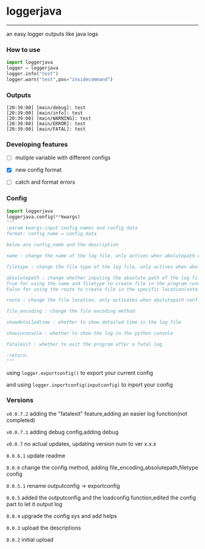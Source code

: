 # loggerjava

---
an easy logger outputs like java logs
### How to use
```python
import loggerjava
logger = loggerjava
logger.info("test")
logger.warn("test",pos="insidecommand")
```

### Outputs
```commandline
[20:39:00] [main/debug]: test
[20:39:00] [main/info]: test
[20:39:00] [main/WARNING]: test
[20:39:00] [main/ERROR]: test
[20:39:00] [main/FATAL]: test
```

### Developing features
- [ ] mutiple variable with different configs
- [x] new config format
- [ ] catch and format errors


### Config
```python
import loggerjava
loggerjava.config(**kwargs)
"""
:param kwargs:input config names and config data
format: config_name = config_data

below are config_name and the description

name : change the name of the log file, only actives when abolutepath config is off

filetype : change the file type of the log file, only actives when abolutepath config is off

absolutepath : change whether inputing the absolute path of the log file,
True for using the name and filetype to create file in the program running location
False for using the route to create file in the specific location(note:you need to enter the file format,like:test.log)

route : change the file location, only activates when abolutepath config is on

file_encoding : change the file encoding method

showdetailedtime : whether to show detailed time in the log file

showinconsole : whether to show the log in the python console

fatalexit : whether to exit the program after a fatal log

:return:
"""
```
using `logger.exportconfig()` to export your current config

and using `logger.inportconfig(inputconfig)` to inport your config
### Versions

`v0.0.7.2` adding the "fatalexit" feature,adding an easier log function(not completed)

`v0.0.7.1` adding debug config,adding debug

`v0.0.7` no actual updates, updating version num to ver x.x.x

`0.0.6.1` update readme

`0.0.6` change the config method, adding file_encoding,absolutepath,filetype config

`0.0.5.1` rename outputconfig -> exportconfig

`0.0.5` added the outputconfig and the loadconfig function,edited the config part to let it output log

`0.0.4` upgrade the config sys and add helps

`0.0.3` upload the descriptions

`0.0.2` initial upload